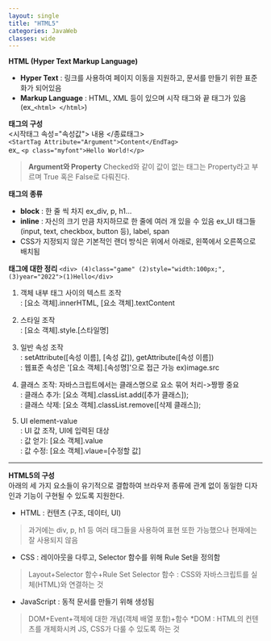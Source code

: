 ```yaml
---
layout: single
title: "HTML5"
categories: JavaWeb
classes: wide
---
```


**HTML (Hyper Text Markup Language)**
- **Hyper Text** : 링크를 사용하여 페이지 이동을 지원하고, 문서를 만들기 위한 표준화가 되어있음
- **Markup Language** : HTML, XML 등이 있으며 시작 태그와 끝 태그가 있음 (ex_``<html> </html>``)

**태그의 구성**
<br>
<시작태그 속성="속성값"> 내용 </종료태그>
<br>
```<StartTag Attribute="Argument">Content</EndTag>```
<br>
ex_ ```<p class="myfont">Hello World!</p>```
>**Argument와 Property**
>Checked와 같이 값이 없는 태그는 Property라고 부르며 True 혹은 False로 다뤄진다.

**태그의 종류**
- **block** : 한 줄 씩 차지  ex_div, p, h1...
- **inline** : 자신의 크기 만큼 차지하므로 한 줄에 여러 개 있을 수 있음 ex_UI 태그들(input, text, checkbox, button 등), label, span
- CSS가 지정되지 않은 기본적인 랜더 방식은 위에서 아래로, 왼쪽에서 오른쪽으로 배치됨

**태그에 대한 정리**
```<div> (4)class="game" (2)style="width:100px;", (3)year="2022">(1)Hello</div>```

1. 객체 내부 태그 사이의 텍스트 조작 <br>
: [요소 객체].innerHTML, [요소 객체].textContent

3. 스타일 조작 <br>
: [요소 객체].style.[스타일명]

4. 일반 속성 조작 <br>
: setAttribute([속성 이름], [속성 값]), getAttribute([속성 이름]) <br>
: 웹표준 속성은 '[요소 객체].[속성명]'으로 접근 가능 ex)image.src

5. 클래스 조작: 자바스크립트에서는 클래스명으로 요소 묶어 처리->짱짱 중요 <br>
: 클래스 추가: [요소 객체].classList.add([추가 클래스]); <br>
: 클래스 삭제: [요소 객체].classList.remove([삭제 클래스]);

6. UI element-value <br>
: UI 값 조작, UI에 입력된 대상 <br>
: 값 얻기: [요소 객체].value <br>
: 값 수정: [요소 객체].vlaue=[수정할 값]
<hr>

**HTML5의 구성**
<br>
아래의 세 가지 요소들이 유기적으로 결합하여 브라우저 종류에 관계 없이 동일한 디자인과 기능이 구현될 수 있도록 지원한다.
- HTML : 컨텐츠 (구조, 데이터, UI)
>과거에는 div, p, h1 등 여러 태그들을 사용하여 표현 또한 가능했으나 현재에는 잘 사용되지 않음
- CSS : 레이아웃을 다루고, Selector 함수를 위해 Rule Set을 정의함
>Layout+Selector 함수+Rule Set
>Selector 함수 : CSS와 자바스크립트를 실체(HTML)와 연결하는 것
- JavaScript : 동적 문서를 만들기 위해 생성됨
>DOM+Event+객체에 대한 개념(객체 배열 포함)+함수
>*DOM : HTML의 컨텐츠를 개체화시켜 JS, CSS가 다룰 수 있도록 하는 것
